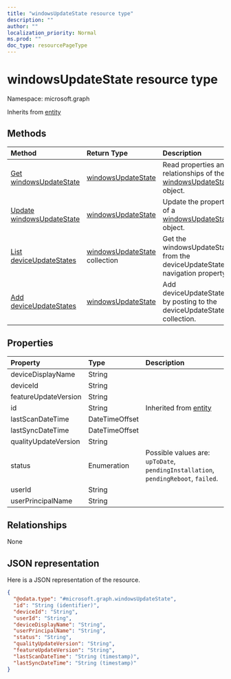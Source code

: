 ```yaml
---
title: "windowsUpdateState resource type"
description: ""
author: ""
localization_priority: Normal
ms.prod: ""
doc_type: resourcePageType
---
```


# windowsUpdateState resource type


Namespace: microsoft.graph




Inherits from [entity](../resources/entity.md)

## Methods
|Method|Return Type|Description|
|:---|:---|:---|
|[Get windowsUpdateState](../api/windowsupdatestate-get.md)|[windowsUpdateState](../resources/windowsupdatestate.md)|Read properties and relationships of the [windowsUpdateState](../resources/windowsupdatestate.md) object.|
|[Update windowsUpdateState](../api/windowsupdatestate-update.md)|[windowsUpdateState](../resources/windowsupdatestate.md)|Update the properties of a [windowsUpdateState](../resources/windowsupdatestate.md) object.|
|[List deviceUpdateStates](../api/windowsfeatureupdateprofile-list-deviceupdatestates.md)|[windowsUpdateState](../resources/windowsupdatestate.md) collection|Get the windowsUpdateStates from the deviceUpdateStates navigation property.|
|[Add deviceUpdateStates](../api/windowsfeatureupdateprofile-post-deviceupdatestates.md)|[windowsUpdateState](../resources/windowsupdatestate.md)|Add deviceUpdateStates by posting to the deviceUpdateStates collection.|

## Properties
|Property|Type|Description|
|:---|:---|:---|
|deviceDisplayName|String||
|deviceId|String||
|featureUpdateVersion|String||
|id|String| Inherited from [entity](../resources/entity.md)|
|lastScanDateTime|DateTimeOffset||
|lastSyncDateTime|DateTimeOffset||
|qualityUpdateVersion|String||
|status|Enumeration| Possible values are: `upToDate`, `pendingInstallation`, `pendingReboot`, `failed`.|
|userId|String||
|userPrincipalName|String||

## Relationships
None

## JSON representation
Here is a JSON representation of the resource.
<!-- {
  "blockType": "resource",
  "keyProperty": "id",
  "@odata.type": "microsoft.graph.windowsUpdateState",
  "baseType": "microsoft.graph.entity",
  "openType": false
}
-->
``` json
{
  "@odata.type": "#microsoft.graph.windowsUpdateState",
  "id": "String (identifier)",
  "deviceId": "String",
  "userId": "String",
  "deviceDisplayName": "String",
  "userPrincipalName": "String",
  "status": "String",
  "qualityUpdateVersion": "String",
  "featureUpdateVersion": "String",
  "lastScanDateTime": "String (timestamp)",
  "lastSyncDateTime": "String (timestamp)"
}
```

